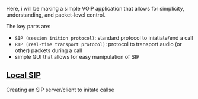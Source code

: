 Here, i will be making a simple VOIP application that allows for simplicity, understanding, and packet-level control.

The key parts are:
- ```SIP (session inition protocol)```: standard protocol to iniatiate/end a call
- ```RTP (real-time transport protocol)```: protocol to transport audio (or other) packets during a call
- simple GUI that allows for easy manipulation of SIP

## [Local SIP](localSIP/SIPapp.py)
Creating an SIP server/client to initate callse

